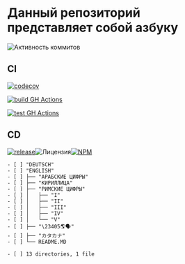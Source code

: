 # Данный репозиторий представляет собой азбуку

![Активность коммитов](https://img.shields.io/github/commit-activity/w/blacksnow2k/azbuka?color=white&label=%D0%90%D0%BA%D1%82%D0%B8%D0%B2%D0%BD%D0%BE%D1%81%D1%82%D1%8C%20%D0%BA%D0%BE%D0%BC%D0%BC%D0%B8%D1%82%D0%BE%D0%B2&logo=github)

## CI

[![codecov](https://codecov.io/gh/blacksnow2k/azbuka/branch/master/graph/badge.svg?token=5OJJH9IMOY)](https://codecov.io/gh/blacksnow2k/azbuka)

[![build GH Actions](https://img.shields.io/github/actions/workflow/status/blacksnow2k/azbuka/build.yml?branch=master&color=white&label=Parcel%20build%20in%20github%20Actons&logo=webpack&logoColor=black&style=social)](https://github.com/blacksnow2k/azbuka/actions/workflows/build.yml)

[![test GH Actions](https://img.shields.io/github/actions/workflow/status/blacksnow2k/azbuka/build.yml?branch=master&color=white&label=Jest%20in%20github%20Actons&logo=jest&logoColor=black&style=social)](https://github.com/blacksnow2k/azbuka/actions/workflows/test.yml)

## CD

[![release](https://img.shields.io/github/v/release/blacksnow2k/azbuka?color=white&include_prereleases&logo=git)](https://github.com/blacksnow2k/azbuka/tags)![Лицензия](https://img.shields.io/github/license/blacksnow2k/azbuka?color=white&label=%D0%BB%D0%B8%D1%86%D0%B5%D0%BD%D0%B7%D0%B8%D1%8F&logo=apache&logoColor=white)[![NPM](https://img.shields.io/npm/v/azbooka?color=white&label=%D0%90%D0%BA%D1%82%D1%83%D0%B0%D0%BB%D1%8C%D0%BD%D0%B0%D1%8F%20%D0%B2%D0%B5%D1%80%D1%81%D0%B8%D1%8F%20%D0%B2%20NPM&logo=npm&logoColor=white)](https://www.npmjs.com/package/azbooka)

```
- [ ] "DEUTSCH"
- [ ] "ENGLISH"
- [ ] ├── "АРАБСКИЕ ЦИФРЫ"
- [ ] ├── "КИРИЛЛИЦА"
- [ ] ├── "РИМСКИЕ ЦИФРЫ"
- [ ] │   ├── "I"
- [ ] │   ├── "II"
- [ ] │   ├── "III"
- [ ] │   ├── "IV"
- [ ] │   └── "V"
- [ ] ├── "\23405🌎🗣️"
- [ ] ├── "カタカナ"
- [ ] └── README.MD

- [ ] 13 directories, 1 file
```

